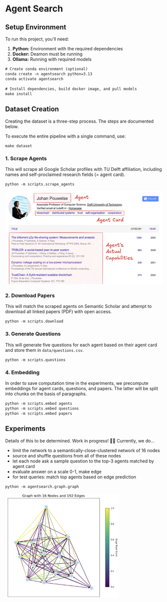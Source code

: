 # Agent Search

## Setup Environment

To run this project, you'll need:

1. **Python:** Environment with the required dependencies
2. **Docker:** Deamon must be running
3. **Ollama:** Running with required models

```
# Create conda environment (optional)
conda create -n agentsearch python=3.13
conda activate agentsearch

# Install dependencies, build docker image, and pull models
make install
```

## Dataset Creation

Creating the dataset is a three-step process. The steps are documented below.

To execute the entire pipeline with a single command, use:

```
make dataset
```

### 1. Scrape Agents

This will scrape all Google Scholar profiles with TU Delft affiliation, including names and self-proclaimed research fields (= agent card).

```
python -m scripts.scrape_agents
```

<img src="assets/google-scholar.png" height=300>

### 2. Download Papers

This will match the scraped agents on Semantic Scholar and attempt to download all linked papers (PDF) with open access.

```
python -m scripts.download
```

### 3. Generate Questions

This will generate five questions for each agent based on their agent card and store them in `data/questions.csv`.

```
python -m scripts.questions
```

### 4. Embedding

In order to save computation time in the experiments, we precompute embeddings for agent cards, questions, and papers.
The latter will be split into chunks on the basis of paragraphs.

```
python -m scripts.embed agents
python -m scripts.embed questions
python -m scripts.embed papers
```

## Experiments

Details of this to be determined. Work in progress! 👷🏻 Currently, we do...

- limit the network to a semantically-close-clustered network of 16 nodes
- source and shuffle questions from all of these nodes
- let each node ask a sample question to the top-3 agents matched by agent card
- evaluate answer on a scale 0-1, make edge
- for test queries: match top agents based on edge prediction

```
python -m agentsearch.graph.graph
```

<img height="336" alt="Graph" src="assets/graph.png" />
